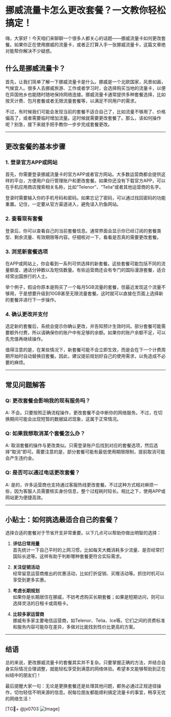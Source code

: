 # 挪威流量卡怎么更改套餐？一文教你轻松搞定！

嗨，大家好！今天咱们来聊聊一个很多人都关心的话题——挪威流量卡如何更改套餐。如果你正在使用挪威的流量卡，或者正打算入手一张挪威流量卡，这篇文章绝对能帮你解决不少疑惑。

## 什么是挪威流量卡？

首先，让我们简单了解一下挪威流量卡是什么。挪威是一个北欧国家，风景如画，气候宜人。很多人去挪威旅游、工作或者学习时，会选择购买当地的流量卡，以便在异国他乡也能随时随地保持网络连接。挪威流量卡通常提供多种套餐选择，比如按天计费、包月套餐或者无限流量套餐等，以满足不同用户的需求。

不过，有时候我们可能会发现当前的套餐不适合自己了，比如流量不够用了、价格偏高了，或者需要临时增加流量。这时候就需要更改套餐了。那么，该如何操作呢？别急，接下来就手把手教你一步步完成套餐更改。

---

## 更改套餐的基本步骤

### 1. 登录官方APP或网站

首先，你需要登录挪威流量卡的官方APP或者官方网站。大多数运营商都会提供这样的平台，方便用户自行管理账户和更改套餐。如果你还没有下载官方APP，可以在手机应用商店搜索相关名称，比如“Telenor”、“Telia”或者其他运营商的名字。

登录时需要输入你的手机号码和密码。如果忘记了密码，可以通过找回密码的功能重置。记住，一定要从官方渠道进入，避免误入钓鱼网站。

### 2. 查看现有套餐

登录后，你可以查看自己的当前套餐信息。通常界面会显示你已经订阅的套餐类型、剩余流量、有效期限等内容。仔细核对一下，看看是否真的需要更改套餐。

### 3. 浏览新套餐选项

在APP或网站上，你会看到一系列可供选择的新套餐。这些套餐可能包括不同的流量额度、通话分钟数以及短信数量。有些运营商还会有专门的国际漫游套餐，适合经常出国旅行的人士。

举个例子，假设你原本是购买了一个每月5GB流量的套餐，但最近发现这个流量不够用，于是想要升级到10GB甚至无限流量套餐。这时就可以直接在页面上选择新的套餐并进行下一步操作。

### 4. 确认更改并支付

选定新的套餐后，系统会提示你确认更改，并告知预计生效时间。部分套餐可能需要额外付费，所以请确保你的账户中有足够的余额。如果你的账户余额不足，可以先充值再继续操作。

值得注意的是，在某些情况下，新套餐可能不会立即生效，而是会在下一个计费周期开始时自动替换旧套餐。因此，建议提前规划好自己的使用需求，以免造成不必要的麻烦。

---

## 常见问题解答

### Q: 更改套餐会影响我的现有服务吗？
A: 不会。只要按照正确流程操作，更改套餐不会中断你的网络服务。不过，在切换期间可能会出现短暂的数据延迟现象，这属于正常情况。

### Q: 如果我想取消某个套餐怎么办？
A: 取消套餐的操作与更改类似。只需登录账户后找到对应的套餐选项，然后选择“取消”即可。需要注意的是，部分套餐可能有最低使用期限限制，提前取消可能会产生违约金。

### Q: 是否可以通过电话更改套餐？
A: 是的，许多运营商也支持通过客服热线更改套餐。不过这种方式相对麻烦一些，因为客服人员需要核实身份信息，整个过程耗时较长。相比之下，使用APP或网站更为便捷高效。

---

## 小贴士：如何挑选最适合自己的套餐？

选择合适的套餐对于节省开支非常重要。以下几点可以帮助你做出明智的选择：

1. **评估日常用量**  
   首先统计一下自己平时的上网习惯，比如每天大概消耗多少流量、是否经常打国际长途等。这样有助于判断哪种套餐更符合实际需求。

2. **关注促销活动**  
   经常留意运营商推出的优惠活动，比如打折促销、买赠活动等。抓住时机可以享受到更多实惠。

3. **考虑长期规划**  
   如果你是长期居住在挪威，不妨考虑购买长期套餐；如果是短期访问，则可以选择灵活的日租卡或周租卡。

4. **比较多家运营商**  
   挪威有多家主要电信运营商，如Telenor、Telia、Ice等。它们之间的资费标准和服务内容可能存在差异，多做对比能找到性价比更高的方案。

---

## 结语

总的来说，更改挪威流量卡的套餐其实并不复杂。只要掌握正确的方法，并结合自身实际情况合理调整，就能轻松享受到满意的网络体验。希望本文能够帮助到正在纠结中的朋友们！

最后提醒大家一句：无论是更换套餐还是处理其他问题，都务必通过正规途径操作，切勿轻信不明来源的信息。祝每位朋友都能顺利搞定流量卡的事宜，畅享无忧的网络生活！

[TG💪+ @jx0703 ![Image](https://github.com/user-attachments/assets/dbca1d08-cadb-493c-b0ec-ad6f7a83f270)]